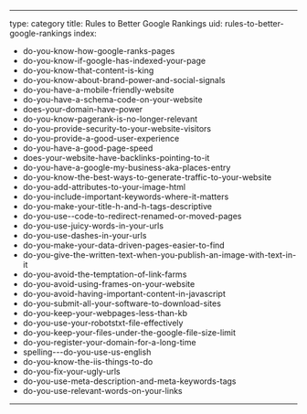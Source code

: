 
---
type: category
title: Rules to Better Google Rankings
uid: rules-to-better-google-rankings
index:
 - do-you-know-how-google-ranks-pages
 - do-you-know-if-google-has-indexed-your-page
 - do-you-know-that-content-is-king
 - do-you-know-about-brand-power-and-social-signals
 - do-you-have-a-mobile-friendly-website
 - do-you-have-a-schema-code-on-your-website
 - does-your-domain-have-power
 - do-you-know-pagerank-is-no-longer-relevant
 - do-you-provide-security-to-your-website-visitors
 - do-you-provide-a-good-user-experience
 - do-you-have-a-good-page-speed
 - does-your-website-have-backlinks-pointing-to-it
 - do-you-have-a-google-my-business-aka-places-entry
 - do-you-know-the-best-ways-to-generate-traffic-to-your-website
 - do-you-add-attributes-to-your-image-html
 - do-you-include-important-keywords-where-it-matters
 - do-you-make-your-title-h-and-h-tags-descriptive
 - do-you-use--code-to-redirect-renamed-or-moved-pages
 - do-you-use-juicy-words-in-your-urls
 - do-you-use-dashes-in-your-urls
 - do-you-make-your-data-driven-pages-easier-to-find
 - do-you-give-the-written-text-when-you-publish-an-image-with-text-in-it
 - do-you-avoid-the-temptation-of-link-farms
 - do-you-avoid-using-frames-on-your-website
 - do-you-avoid-having-important-content-in-javascript
 - do-you-submit-all-your-software-to-download-sites
 - do-you-keep-your-webpages-less-than-kb
 - do-you-use-your-robotstxt-file-effectively
 - do-you-keep-your-files-under-the-google-file-size-limit
 - do-you-register-your-domain-for-a-long-time
 - spelling---do-you-use-us-english
 - do-you-know-the-iis-things-to-do
 - do-you-fix-your-ugly-urls
 - do-you-use-meta-description-and-meta-keywords-tags
 - do-you-use-relevant-words-on-your-links
---



